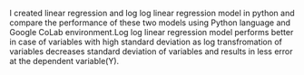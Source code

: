 I created linear regression and log log linear regression model in python and compare the performance of these two models using Python language and Google CoLab environment.Log log linear regression model performs better in case of variables with high standard deviation as log transfromation of variables decreases standard deviation of variables and results in less error  at the dependent variable(Y). 
